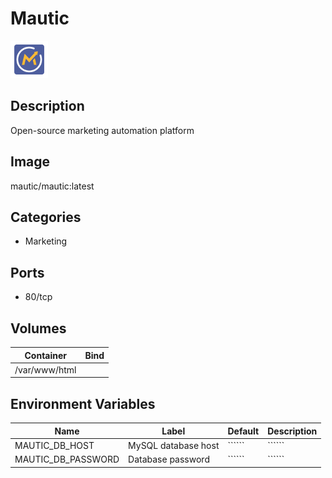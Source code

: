 # Mautic

![Logo](images/Mautic.png)

## Description
Open\-source marketing automation platform

## Image
mautic/mautic:latest

## Categories
- Marketing

## Ports
- 80/tcp

## Volumes
| Container | Bind |
|-----------|------|
| /var/www/html |  |

## Environment Variables
| Name | Label | Default | Description |
|------|-------|---------|-------------|
| MAUTIC_DB_HOST | MySQL database host | `````` | `````` |
| MAUTIC_DB_PASSWORD | Database password | `````` | `````` |

